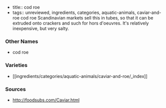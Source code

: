 - title:: cod roe
- tags:: unreviewed, ingredients, categories, aquatic-animals, caviar-and-roe
cod roe Scandinavian markets sell this in tubes, so that it can be extruded onto crackers and such for hors d'oeuvres. It's relatively inexpensive, but very salty.

### Other Names

* cod roe

### Varieties

* [[ingredients/categories/aquatic-animals/caviar-and-roe/_index]]

### Sources
* http://foodsubs.com/Caviar.html
